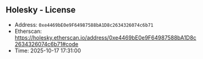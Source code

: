 ﻿## Holesky - License

- Address: `0xe4469bE0e9F64987588bA1D8c2634326074c6b71`
- Etherscan: https://holesky.etherscan.io/address/0xe4469bE0e9F64987588bA1D8c2634326074c6b71#code
- Time: 2025-10-17 17:31:00


